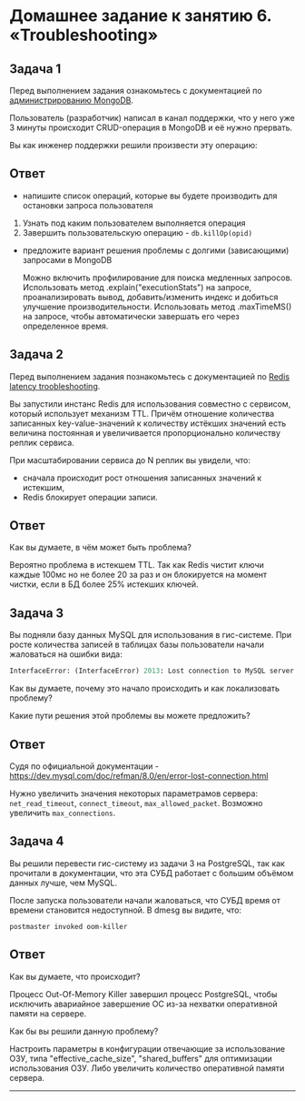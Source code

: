 # Домашнее задание к занятию 6. «Troubleshooting»

## Задача 1

Перед выполнением задания ознакомьтесь с документацией по [администрированию MongoDB](https://docs.mongodb.com/manual/administration/).

Пользователь (разработчик) написал в канал поддержки, что у него уже 3 минуты происходит CRUD-операция в MongoDB и её 
нужно прервать. 

Вы как инженер поддержки решили произвести эту операцию:

## Ответ

- напишите список операций, которые вы будете производить для остановки запроса пользователя
  
1) Узнать под каким пользователем выполняется операция
2) Завершить пользовательскую операцию - ```db.killOp(opid)```

- предложите вариант решения проблемы с долгими (зависающими) запросами в MongoDB

  Можно включить профилирование для поиска медленных запросов.
  Использовать метод .explain("executionStats") на запросе, проанализировать вывод, добавить/изменить индекс и добиться улучшение производительности.
  Использовать метод .maxTimeMS(<time limit>) на запросе, чтобы автоматически завершать его через определенное время. 

## Задача 2

Перед выполнением задания познакомьтесь с документацией по [Redis latency troobleshooting](https://redis.io/topics/latency).

Вы запустили инстанс Redis для использования совместно с сервисом, который использует механизм TTL. 
Причём отношение количества записанных key-value-значений к количеству истёкших значений есть величина постоянная и
увеличивается пропорционально количеству реплик сервиса. 

При масштабировании сервиса до N реплик вы увидели, что:

- сначала происходит рост отношения записанных значений к истекшим,
- Redis блокирует операции записи.

## Ответ

Как вы думаете, в чём может быть проблема?

 Вероятно проблема в истекшем TTL. Так как Redis чистит ключи каждые 100мс но не более 20 за раз и он блокируется на момент чистки, если в БД более 25% истекших ключей.
 
## Задача 3

Вы подняли базу данных MySQL для использования в гис-системе. При росте количества записей в таблицах базы
пользователи начали жаловаться на ошибки вида:
```python
InterfaceError: (InterfaceError) 2013: Lost connection to MySQL server during query u'SELECT..... '
```

Как вы думаете, почему это начало происходить и как локализовать проблему?

Какие пути решения этой проблемы вы можете предложить?

## Ответ

Судя по официальной документации - https://dev.mysql.com/doc/refman/8.0/en/error-lost-connection.html

Нужно увеличить значения некоторых параметрамов сервера: ```net_read_timeout```, ```connect_timeout```, ```max_allowed_packet```. 
Возможно увеличить ```max_connections```.

## Задача 4


Вы решили перевести гис-систему из задачи 3 на PostgreSQL, так как прочитали в документации, что эта СУБД работает с 
большим объёмом данных лучше, чем MySQL.

После запуска пользователи начали жаловаться, что СУБД время от времени становится недоступной. В dmesg вы видите, что:

`postmaster invoked oom-killer`

## Ответ

Как вы думаете, что происходит?

Процесс Out-Of-Memory Killer завершил процесс PostgreSQL, чтобы исключить авариайное завершение ОС из-за нехватки оперативной памяти на сервере.

Как бы вы решили данную проблему?

Настроить параметры в конфигурации отвечающие за использование ОЗУ, типа "effective_cache_size", "shared_buffers" для оптимизации использования ОЗУ.
Либо увеличить количество оперативной памяти сервера.

---

